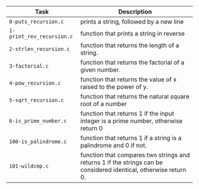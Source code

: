 | Task | Description |
| -----| ----------- |
| `0-puts_recursion.c` |  prints a string, followed by a new line |
| `1-print_rev_recursion.c` | function that prints a string in reverse |
| `2-strlen_recursion.c` | function that returns the length of a string. |
| `3-factorial.c` | function that returns the factorial of a given number. |
| `4-pow_recursion.c` | function that returns the value of x raised to the power of y. |
| `5-sqrt_recursion.c` | function that returns the natural square root of a number |
| `6-is_prime_number.c` | function that returns 1 if the input integer is a prime number, otherwise return 0 |
| `100-is_palindrome.c` |  function that returns 1 if a string is a palindrome and 0 if not. |
| `101-wildcmp.c` | function that compares two strings and returns 1 if the strings can be considered identical, otherwise return 0. |
